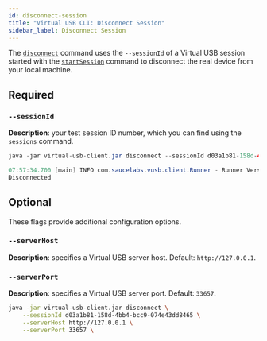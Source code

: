 ```yaml
---
id: disconnect-session
title: "Virtual USB CLI: Disconnect Session"
sidebar_label: Disconnect Session
---
```


The [`disconnect`](https://docs.saucelabs.com/mobile-apps/virtual-usb#close-test) command uses the `--sessionId` of a Virtual USB session started with the [`startSession`](dev/cli/virtual-usb/start-session) command to disconnect the real device from your local machine.

## Required

### `--sessionId`
__Description__: your test session ID number, which you can find using the `sessions` command.

```java title="Basic Example (required flags only)"
java -jar virtual-usb-client.jar disconnect --sessionId d03a1b81-158d-4bb4-bcc9-074e43dd8465
```

```java title="Response Example"        
07:57:34.700 [main] INFO com.saucelabs.vusb.client.Runner - Runner Version 2.0.0
Disconnected
```

## Optional

These flags provide additional configuration options.

### `--serverHost`
__Description__: specifies a Virtual USB server host. Default: `http://127.0.0.1`.

### `--serverPort`
__Description__: specifies a Virtual USB server port. Default: `33657`.

```bash title="Full Example (with optional flags)"
java -jar virtual-usb-client.jar disconnect \
    --sessionId d03a1b81-158d-4bb4-bcc9-074e43dd8465 \
    --serverHost http://127.0.0.1 \
    --serverPort 33657 \
```

